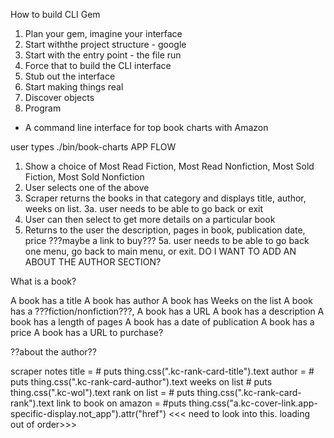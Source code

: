 How to build CLI Gem 

1. Plan your gem, imagine your interface 
2. Start withthe project structure - google 
3. Start with the entry point - the file run 
4. Force that to build the CLI interface
5. Stub out the interface 
6. Start making things real 
7. Discover objects
8. Program 


- A command line interface for top book charts with Amazon 

user types ./bin/book-charts
APP FLOW
1. Show a choice of Most Read Fiction, Most Read Nonfiction, Most Sold Fiction, Most Sold Nonfiction
2. User selects one of the above 
3. Scraper returns the books in that category and displays title, author, weeks on list. 
  3a. user needs to be able to go back or exit
4. User can then select to get more details on a particular book 
5. Returns to the user the description, pages in book, publication date, price ???maybe a link to buy??? 
  5a. user needs to be able to go back one menu, go back to main menu, or exit. 
DO I WANT TO ADD AN ABOUT THE AUTHOR SECTION? 

What is a book? 

A book has a title
A book has author 
A book has Weeks on the list
A book has a ???fiction/nonfiction???, 
A book has a URL 
A book has a description
A book has a length of pages
A book has a date of publication
A book has a price
A book has a URL to purchase? 


??about the author??



scraper notes 
  title = # puts thing.css(".kc-rank-card-title").text
  author =  # puts thing.css(".kc-rank-card-author").text
  weeks on list # puts thing.css(".kc-wol").text
  rank on list =  # puts thing.css(".kc-rank-card-rank").text
  link to book on amazon =  #puts thing.css("a.kc-cover-link.app-specific-display.not_app").attr("href") <<< need to look into this. loading out of order>>>